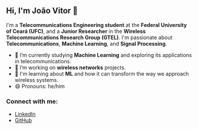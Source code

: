 ## Hi, I'm João Vitor 👋

I'm a **Telecommunications Engineering student** at the **Federal University of Ceará (UFC)**, and a **Junior Researcher** in the **Wireless Telecommunications Research Group (GTEL)**. I'm passionate about **Telecommunications**, **Machine Learning**, and **Signal Processing**.

- 🌱 I’m currently studying **Machine Learning** and exploring its applications in telecommunications.
- 🔭 I’m working on **wireless networks** projects.
- 🤖 I'm learning about **ML** and how it can transform the way we approach wireless systems.
- 😄 Pronouns: he/him

### Connect with me:
- [LinkedIn](https://www.linkedin.com/in/joaovitordof/)
- [GitHub](https://github.com/vitorfraga12)
